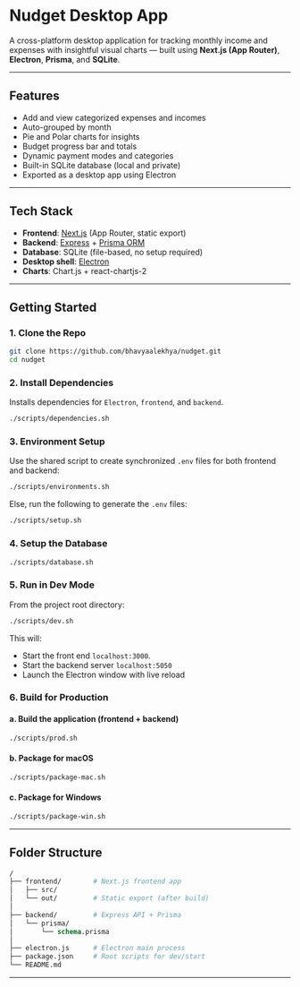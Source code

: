 # Nudget Desktop App

A cross-platform desktop application for tracking monthly income and expenses with insightful visual charts — built using **Next.js (App Router)**, **Electron**, **Prisma**, and **SQLite**.

---

## Features

- Add and view categorized expenses and incomes
- Auto-grouped by month
- Pie and Polar charts for insights
- Budget progress bar and totals
- Dynamic payment modes and categories
- Built-in SQLite database (local and private)
- Exported as a desktop app using Electron

---

## Tech Stack

- **Frontend**: [Next.js](https://nextjs.org/) (App Router, static export)
- **Backend**: [Express](https://expressjs.com/) + [Prisma ORM](https://www.prisma.io/)
- **Database**: SQLite (file-based, no setup required)
- **Desktop shell**: [Electron](https://www.electronjs.org/)
- **Charts**: Chart.js + react-chartjs-2

---

## Getting Started

### 1. Clone the Repo

```bash
git clone https://github.com/bhavyaalekhya/nudget.git
cd nudget
```

### 2. Install Dependencies
Installs dependencies for `Electron`, `frontend`, and `backend`.
```bash
./scripts/dependencies.sh
```

### 3. Environment Setup
Use the shared script to create synchronized `.env` files for both frontend and backend:
```bash
./scripts/environments.sh
```

Else, run the following to generate the `.env` files:
```bash
./scripts/setup.sh
```

### 4. Setup the Database
```bash
./scripts/database.sh
```

### 5. Run in Dev Mode
From the project root directory:
```bash
./scripts/dev.sh
```
This will:
- Start the front end `localhost:3000`.
- Start the backend server `localhost:5050`
- Launch the Electron window with live reload

### 6. Build for Production

#### a. Build the application (frontend + backend)
```bash
./scripts/prod.sh
```

#### b. Package for macOS
```bash
./scripts/package-mac.sh
```

#### c. Package for Windows
```bash
./scripts/package-win.sh
```

---
## Folder Structure
```graphql
/
├── frontend/        # Next.js frontend app
│   ├── src/
│   └── out/         # Static export (after build)
│
├── backend/         # Express API + Prisma
│   └── prisma/
│       └── schema.prisma
│
├── electron.js      # Electron main process
├── package.json     # Root scripts for dev/start
└── README.md
```

---
